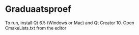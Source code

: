 # Graduaatsproef

To run, install Qt 6.5 (Windows or Mac) and Qt Creator 10.
Open CmakeLists.txt from the editor
